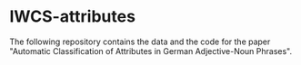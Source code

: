 # IWCS-attributes

The following repository contains the data and the code for the paper "Automatic Classification of Attributes in German Adjective-Noun Phrases".
